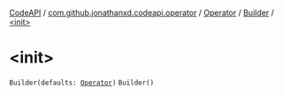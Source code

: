 [CodeAPI](../../../index.md) / [com.github.jonathanxd.codeapi.operator](../../index.md) / [Operator](../index.md) / [Builder](index.md) / [&lt;init&gt;](.)

# &lt;init&gt;

`Builder(defaults: `[`Operator`](../index.md)`)`
`Builder()`